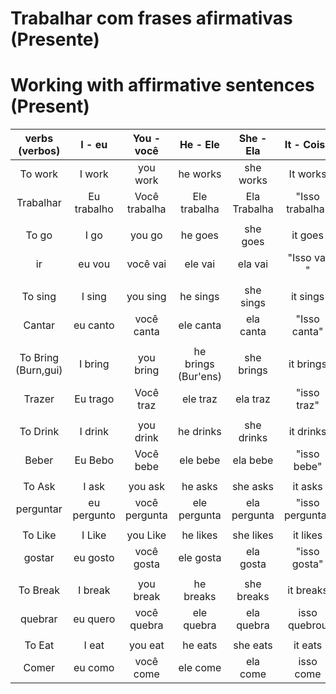 # Trabalhar com frases afirmativas (Presente)

#  Working with affirmative sentences (Present)

|  verbs (verbos)   |   I - eu    |  You - você   |      He - Ele       |  She - Ela   |   It - Coisa    |    We - Nós     |  They - Eles   |
| :---------------: | :---------: | :-----------: | :-----------------: | :----------: | :-------------: | :-------------: | :------------: |
|      To work      |   I work    |   you work    |      he works       |  she works   |    It works     |     we work     |   they work    |
|     Trabalhar     | Eu trabalho | Você trabalha |    Ele trabalha     | Ela Trabalha | "Isso trabalha" | Nós trabalhamos | Eles trabalham |
|                   |             |               |                     |              |                 |                 |                |
|       To go       |    I go     |    you go     |       he goes       |   she goes   |     it goes     |      we go      |    they go     |
|        ir         |   eu vou    |   você vai    |       ele vai       |   ela vai    |   "Isso vai "   |    nós vamos    |    eles vão    |
|                   |             |               |                     |              |                 |                 |                |
|      To sing      |   I sing    |   you sing    |      he sings       |  she sings   |    it sings     |     we sing     |   they sing    |
|      Cantar       |  eu canto   |  você canta   |      ele canta      |  ela canta   |  "Isso canta"   |  nós cantamos   |  eles cantam   |
|                   |             |               |                     |              |                 |                 |                |
| To Bring (Burn,gui) |   I bring   |   you bring   | he brings (Bur'ens) |  she brings  |    it brings    |    we bring     |   they bring   |
|      Trazer       |  Eu trago   |   Você traz   |      ele traz       |   ela traz   |   "isso traz"   |  nós trazemos   |  eles trazem   |
|                   |             |               |                     |              |                 |                 |                |
|     To Drink      |   I drink   |   you drink   |      he drinks      |  she drinks  |    it drinks    |    we drink     |   they drink   |
|       Beber       |   Eu Bebo   |   Você bebe   |      ele bebe       |   ela bebe   |   "isso bebe"   |   nós bebemos   |   eles bebem   |
|                   |             |               |                     |              |                 |                 |                |
|      To Ask       |    I ask    |    you ask    |       he asks       |   she asks   |     it asks     |     we ask      |    they ask    |
|     perguntar     | eu pergunto | você pergunta |    ele pergunta     | ela pergunta | "isso pergunta" | nós perguntamos | eles perguntam |
|                   |             |               |                     |              |                 |                 |                |
|      To Like      |   I Like    |   you Like    |      he likes       |  she likes   |    it likes     |     we like     |   they like    |
|      gostar       |  eu gosto   |  você gosta   |      ele gosta      |  ela gosta   |  "isso gosta"   |  nós gostamos   |  eles gostam   |
|                   |             |               |                     |              |                 |                 |                |
|     To Break      |   I break   |   you break   |      he breaks      |  she breaks  |    it breaks    |    we break     |   they break   |
|      quebrar      |  eu quero   |  você quebra  |     ele quebra      |  ela quebra  |  isso quebrou   |  nós quebramos  |  eles quebram  |
|                   |             |               |                     |              |                 |                 |                |
|      To Eat       |    I eat    |    you eat    |       he eats       |   she eats   |     it eats     |     we eat      |    they eat    |
|       Comer       |   eu como   |   você come   |      ele come       |   ela come   |    isso come    |   nós comemos   |   eles comem   |